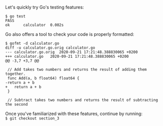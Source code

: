 Let's quickly try Go's testing features:</br>
```
$ go test
PASS
ok  	calculator	0.002s
```

Go also offers a tool to check your code is properly formatted:</br>
```
$ gofmt -d calculator.go
diff -u calculator.go.orig calculator.go
--- calculator.go.orig	2020-09-21 17:21:48.388830065 +0200
+++ calculator.go	2020-09-21 17:21:48.388830065 +0200
@@ -3,7 +3,7 @@
 
 // Add takes two numbers and returns the result of adding them together.
 func Add(a, b float64) float64 {
-return a + b
+	return a + b
 }
 
 // Subtract takes two numbers and returns the result of subtracting the second
```

Once you've familiarized with these features, continue by running:<br/>
`$ git checkout section_3`

